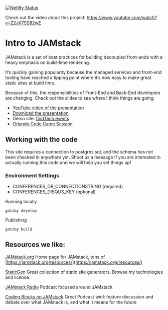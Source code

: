 [![Netlify Status](https://api.netlify.com/api/v1/badges/72731c13-3b8e-4ea4-87a1-5b53c1ac05ed/deploy-status)](https://app.netlify.com/sites/condescending-gates-bec8ba/deploys)

Check out the video about this project:
https://www.youtube.com/watch?v=Z2JK7SS82wE

# Intro to JAMstack

JAMstack is a set of best practices for building decoupled front-ends with a heavy emphasis on build-time rendering.

It’s quickly gaining popularity because the managed services and front-end tooling have reached a tipping point where it’s now easy to make great static sites at build time.

Because of this, the responsibilities of Front-End and Back-End developers are changing. Check out the slides to see where I think things are going.

- [YouTube video of the presentation](https://www.youtube.com/watch?v=Z2JK7SS82wE)
- [Download the presentation](https://github.com/codingblocks/intro-to-jamstack/blob/master/jamstack.pptx)
- Demo site: [findTech.events](https://findTech.events)
- [Orlando Code Camp Session](https://www.orlandocodecamp.com/Sessions/Details/76)

## Working with the code

This site requires a connection to postgres sql, and the schema has not been checked in anywhere yet. Shoot us a message if you are interested in actually running this code and we will help you set things up!

### Environment Settings

- CONFERENCES_DB_CONNECTIONSTRING (required)
- CONFERENCES_DISQUS_KEY (optional)

Running locally

```
gatsby develop
```

Publishing

```
gatsby build
```

## Resources we like:

[JAMstack.org](https://jamstack.org/)
Home page for JAMstack, tons of [https://jamstack.org/resources/](https://jamstack.org/resources/)

[StaticGen](https://www.staticgen.com/)
Great collection of static site generators. Browse my technologies and license.

[JAMstack Radio](https://www.heavybit.com/library/podcasts/jamstack-radio/)
Podcast focused around JAMstack

[Coding Blocks on JAMstack](https://www.codingblocks.net/podcast/jamstack-with-j-a-m/)
Great Podcast _wink_ feature discussion and debate over what JAMstack is, and what it means for the future
